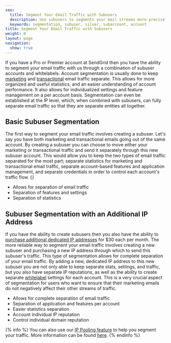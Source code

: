 ```yaml
---
seo:
  title: Segment Your Email Traffic with Subusers
  description: Use subusers to segments your mail streams more precisely...
  keywords: segmentation, subuser, silver, subaccount, account
title: Segment Your Email Traffic with Subusers
weight: 0
layout: page
navigation:
  show: true
---
```


If you have a Pro or Premier account at SendGrid then you have the ability to segment your email traffic with us through a combination of subuser accounts and whitelabels. Account segmentation is usually done to keep [marketing]({{root_url}}/User_Guide/Marketing_Campaigns/Managing_Contacts/segmenting_your_contacts.html) and [transactional]({{root_url}}/Glossary/transactional_email.html) email traffic separate. This allows for more organized and useful statistics, and an easier understanding of account performance. It also allows for individualized settings and feature management on a per account basis. Segmentation can even be established at the IP level, which, when combined with subusers, can fully separate email traffic so that they are separate entities all together.

## Basic Subuser Segmentation
The first way to segment your email traffic involves creating a subuser. Let's say you have both marketing and transactional emails going out of the same account. By creating a subuser you can choose to move either your marketing or transactional traffic and send it separately through this new subuser account. This would allow you to keep the two types of email traffic separated for the most part; separate statistics for marketing and transactional email traffic, separate account-based features and application management, and separate credentials in order to control each account's traffic flow.
{}
- Allows for separation of email traffic
- Separation of features and settings
- Separation of statistics

## Subuser Segmentation with an Additional IP Address

If you have the ability to create subusers then you also have the ability to [purchase additional dedicated IP addresses]({{root_url}}/Classroom/Basics/Account/adding_an_additional_dedicated_ip_to_your_account.html) for $30 each per month. The more reliable way to segment your email traffic involves creating a new subuser and purchasing a new IP address through which to send this subuser's traffic. This type of segmentation allows for complete separation of your email traffic. By adding a new, dedicated IP address to this new subuser you are not only able to keep separate stats, settings, and traffic, but you also have separate IP reputations, as well as the ability to create separate [whitelabel]({{root_url}}/Classroom/Basics/Whitelabel/index.html) settings for each account. This is a very crucial aspect of segmentation for users who want to ensure that their marketing emails do not negatively affect their other streams of traffic.

- Allows for complete separation of email traffic
- Separation of application and features per account
- Easier statistics separation
- Account individual IP reputation
- Control individual domain reputation

{% info %}
You can also use our [IP Pooling feature]({{root_url}}/API_Reference/Web_API_v3/IP_Management/ip_pools.html) to help you segment your traffic. More information can be found [here]({{root_url}}/Classroom/Send/Who_You_Can_Send_To/segmenting_traffic.html).
{% endinfo %}
